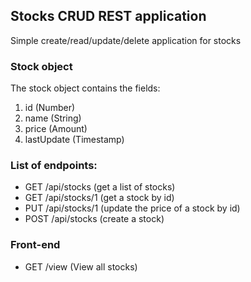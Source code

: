 ## Stocks CRUD REST application
Simple create/read/update/delete application for stocks

### Stock object
The stock object contains the fields:
1. id (Number)
2. name (String)
3. price (Amount) 
4. lastUpdate (Timestamp)

### List of endpoints:
* GET /api/stocks​ (get a list of stocks)
* GET /api/stocks/1​ (get a stock by id)
* PUT /api/stocks/1​ (update the price of a stock by id)
* POST /api/stocks​ (create a stock)

### Front-end 
* GET /view (View all stocks)
